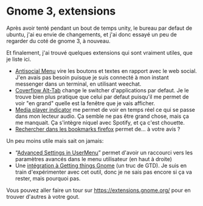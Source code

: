 # Gnome 3, extensions

Après avoir tenté pendant un bout de temps unity, le bureau par defaut
de ubuntu, j'ai eu envie de changements, et j'ai donc essayé un peu de
regarder du coté de gnome 3, à nouveau.

Et finalement, j'ai trouvé quelques extensions qui sont vraiment utiles,
que je liste ici.

  - [Antisocial
    Menu](https://extensions.gnome.org/extension/547/antisocial-menu/)
    vire les boutons et textes en rapport avec le web social. J'en avais
    pas besoin puisque je suis connecté à mon instant messenger dans un
    terminal, en utilisant weechat.
  - [Coverflow
    Alt-Tab](https://extensions.gnome.org/extension/97/coverflow-alt-tab/)
    change le switcher d'applications par defaut. Je le trouve bien plus
    pratique que celui par defaut puisqu'il me permet de voir "en grand"
    quelle est la fenêtre que je vais afficher.
  - [Media player
    indicator](https://extensions.gnome.org/extension/55/media-player-indicator/)
    me permet de voir en temps réel ce qui se passe dans mon lecteur
    audio. Ça semble ne pas être grand chose, mais ça me manquait. Ça
    s'intègre niquel avec Spotify, et ça c'est chouette.
  - [Rechercher dans les bookmarks
    firefox](https://extensions.gnome.org/extension/149/search-firefox-bookmarks-provider/)
    permet de… à votre avis ?

Un peu moins utile mais sait on jamais:

  - “[Advanced Settings in
    UserMenu](https://extensions.gnome.org/extension/130/advanced-settings-in-usermenu/)”
    permet d'avoir un raccourci vers les paramètres avancés dans le menu
    utilisateur (en haut à droite)
  - Une [intégration à Getting things
    Gnome](https://extensions.gnome.org/extension/409/gtg-integration/)
    (un truc de GTD). Je suis en train d'expérimenter avec cet outil,
    donc je ne sais pas encore si ça va rester, mais pourquoi pas.

Vous pouvez aller faire un tour sur <https://extensions.gnome.org/> pour
en trouver d'autres à votre gout.
